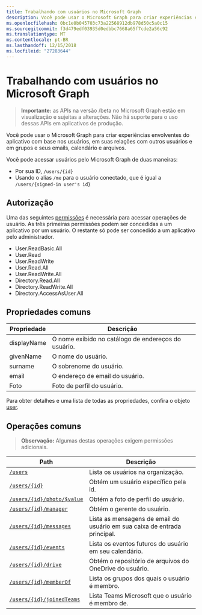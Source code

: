 ```yaml
---
title: Trabalhando com usuários no Microsoft Graph
description: Você pode usar o Microsoft Graph para criar experiências envolventes do aplicativo com base nos usuários, em suas relações com outros usuários e em grupos e seus emails, calendário e arquivos.
ms.openlocfilehash: 0bc1e0b045703c73a22568912db978d50c5a0c15
ms.sourcegitcommit: f3d479edf03935d0edbbc7668a65f7cde2a56c92
ms.translationtype: MT
ms.contentlocale: pt-BR
ms.lasthandoff: 12/15/2018
ms.locfileid: "27283644"
---
```

# <a name="working-with-users-in-microsoft-graph"></a>Trabalhando com usuários no Microsoft Graph

> **Importante:** as APIs na versão /beta no Microsoft Graph estão em visualização e sujeitas a alterações. Não há suporte para o uso dessas APIs em aplicativos de produção.

Você pode usar o Microsoft Graph para criar experiências envolventes do aplicativo com base nos usuários, em suas relações com outros usuários e em grupos e seus emails, calendário e arquivos.

Você pode acessar usuários pelo Microsoft Graph de duas maneiras:

- Por sua ID, `/users/{id}` 
- Usando o alias `/me` para o usuário conectado, que é igual a `/users/{signed-in user's id}`

## <a name="authorization"></a>Autorização
Uma das seguintes [permissões](https://developer.microsoft.com/graph/docs/authorization/permission_scopes) é necessária para acessar operações de usuário. As três primeiras permissões podem ser concedidas a um aplicativo por um usuário. O restante só pode ser concedido a um aplicativo pelo administrador.

- User.ReadBasic.All
- User.Read
- User.ReadWrite
- User.Read.All
- User.ReadWrite.All
- Directory.Read.All
- Directory.ReadWrite.All
- Directory.AccessAsUser.All

## <a name="common-properties"></a>Propriedades comuns

| Propriedade | Descrição |
|----------|-------------|
| displayName | O nome exibido no catálogo de endereços do usuário.|
|givenName| O nome do usuário. |
|surname| O sobrenome do usuário. |
|email| O endereço de email do usuário. |
|Foto| Foto de perfil do usuário. |

Para obter detalhes e uma lista de todas as propriedades, confira o objeto [user](user.md).

## <a name="common-operations"></a>Operações comuns
>**Observação:** Algumas destas operações exigem permissões adicionais.

| Path    | Descrição |
|---------|-------------|
|[`/users`](../api/user-list.md) | Lista os usuários na organização. |
|[`/users/{id}`](../api/user-get.md) | Obtém um usuário específico pela id. |
|[`/users/{id}/photo/$value`](../api/profilephoto-get.md)| Obtém a foto de perfil do usuário. |
|[`/users/{id}/manager`](../api/user-list-manager.md) | Obtém o gerente do usuário. |
|[`/users/{id}/messages`](../api/user-list-messages.md)| Lista as mensagens de email do usuário em sua caixa de entrada principal. |
|[`/users/{id}/events`](../api/user-list-events.md) | Lista os eventos futuros do usuário em seu calendário. |
|[`/users/{id}/drive`](../api/drive-get.md)| Obtém o repositório de arquivos do OneDrive do usuário. |
|[`/users/{id}/memberOf`](../api/user-list-memberof.md)| Lista os grupos dos quais o usuário é membro. |
|[`/users/{id}/joinedTeams`](../api/user-list-joinedteams.md)| Lista Teams Microsoft que o usuário é membro de. |